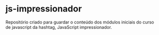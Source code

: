 # js-impressionador
Repositório criado para guardar o conteúdo dos módulos iniciais do curso de javascript da hashtag, JavaScript impressionador.
